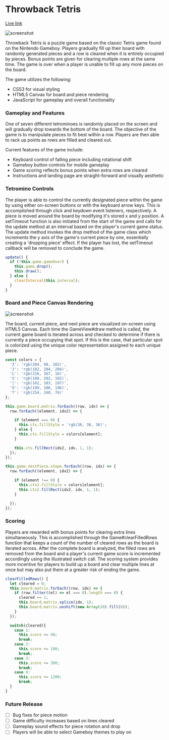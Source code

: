 # Throwback Tetris

[Live link](https://alnchen.github.io/Throwback_Tetris/)

![screenshot](http://res.cloudinary.com/ac31624/image/upload/v1496421275/Screen_Shot_2017-06-02_at_9.33.16_AM_tm5nja.png)

Throwback Tetris is a puzzle game based on the classic Tetris game found on the Nintendo Gameboy. Players gradually fill up their board with randomly generated pieces and a row is cleared when it is entirely occupied by pieces. Bonus points are given for clearing multiple rows at the same time. The game is over when a player is unable to fill up any more pieces on the board.

The game utilizes the following:

- CSS3 for visual styling
- HTML5 Canvas for board and piece rendering
- JavaScript for gameplay and overall functionality


### Gameplay and Features

One of seven different tetrominoes is randomly placed on the screen and will gradually drop towards the bottom of the board. The objective of the game is to manipulate pieces to fit best within a row. Players are then able to rack up points as rows are filled and cleared out.

Current features of the game include:

- Keyboard control of falling piece including rotational shift
- Gameboy button controls for mobile gameplay
- Game scoring reflects bonus points when extra rows are cleared
- Instructions and landing page are straight-forward and visually aesthetic

### Tetromino Controls

The player is able to control the currently designated piece within the game by using either on-screen buttons or with the keyboard arrow keys. This is accomplished through click and keydown event listeners, respectively. A piece is moved around the board by modifying it's stored x and y position. A setTimeout function is also initiated from the start of the game and calls for the update method at an interval based on the player's current game status. The update method invokes the drop method of the game class which increments the y axis of the game's current piece by one, essentially creating a 'dropping piece' effect. If the player has lost, the setTimeout callback will be removed to conclude the game.

```javascript
update() {
  if (!this.game.gameOver) {
    this.game.drop();
    this.draw();
  } else {
    clearInterval(this.interval);
  }
}
```

### Board and Piece Canvas Rendering

![screenshot](http://res.cloudinary.com/ac31624/image/upload/v1496424230/Screen_Shot_2017-06-02_at_10.23.15_AM_o1jogb.png)

The board, current piece, and next piece are visualized on-screen using HTML5 Canvas. Each time the GameView#draw method is called, the current game board is iterated across and checked to determine if there is currently a piece occupying that spot. If this is the case, that particular spot is colorized using the unique color representation assigned to each unique piece.

```javascript
const colors = {
  'Z': 'rgb(204, 98, 102)',
  'J': 'rgb(102, 204, 204)',
  'L': 'rgb(216, 167, 16)',
  'S': 'rgb(100, 202, 102)',
  '|': 'rgb(102, 103, 197)',
  'O': 'rgb(199, 106, 196)',
  'T': 'rgb(254, 248, 76)'
};

this.game.board.matrix.forEach((row, idx) => {
  row.forEach((element, idx2) => {

    if (element === 0) {
      this.ctx.fillStyle = 'rgb(36, 36, 36)';
    } else {
      this.ctx.fillStyle = colors[element];
    }

    this.ctx.fillRect(idx2, idx, 1, 1);
  });
});

this.game.nextPiece.shape.forEach((row, idx) => {
  row.forEach((element, idx2) => {

    if (element !== 0) {
      this.ctx2.fillStyle = colors[element];
      this.ctx2.fillRect(idx2, idx, 1, 1);
    }

  });
});
```

### Scoring

Players are rewarded with bonus points for clearing extra lines simultaneously. This is accomplished through the Game#clearFilledRows function that keeps a count of the number of cleared rows as the board is iterated across. After the complete board is analyzed, the filled rows are removed from the board and a player's current game score is incremented accordingly using the illustrated switch call. The scoring system provides more incentive for players to build up a board and clear multiple lines at once but may also put them at a greater risk of ending the game.

```javascript
clearFilledRows() {
  let cleared = 0;
  this.board.matrix.forEach((row, idx) => {
    if (row.filter((el) => el === 0).length === 0) {
      cleared += 1;
      this.board.matrix.splice(idx, 1);
      this.board.matrix.unshift(new Array(10).fill(0));
    }
  });

  switch(cleared){
    case 1:
      this.score += 40;
      break;
    case 2:
      this.score += 100;
      break;
    case 3:
      this.score += 300;
      break;
    case 4:
      this.score += 1200;
      break;
  }
}
```

### Future Release
* [ ] Bug fixes for piece motion
* [ ] Game difficulty increases based on lines cleared
* [ ] Gameplay sound effects for piece rotation and drop
* [ ] Players will be able to select Gameboy themes to play on
